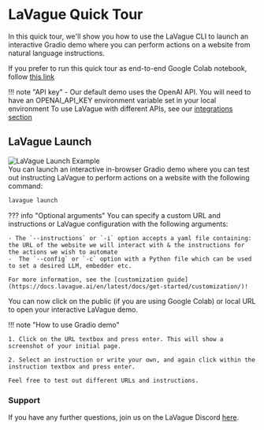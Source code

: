 # LaVague Quick Tour

In this quick tour, we'll show you how to use the LaVague CLI to launch an interactive Gradio demo where you can perform actions on a website from natural language instructions.

If you prefer to run this quick tour as end-to-end Google Colab notebook, follow [this link](https://colab.research.google.com/github/lavague-ai/lavague/blob/main/docs/docs/get-started/notebooks/CLI.ipynb)

!!! note "API key"
    - Our default demo uses the OpenAI API. You will need to have an OPENAI_API_KEY environment variable set in your local environment
    To use LaVague with different APIs, see our [integrations section](https://docs.lavague.ai/en/latest/docs/integrations/home/)

## LaVague Launch
<div>
    <img src="https://raw.githubusercontent.com/lavague-ai/lavague/main/docs/assets/lavague_launch_hn.gif" alt="LaVague Launch Example">
</div>
You can launch an interactive in-browser Gradio demo where you can test out instructing LaVague to perform actions on a website with the following command:

```bash
lavague launch
```

??? info "Optional arguments"
    You can specify a custom URL and instructions or LaVague configuration with the following arguments:

    - The `--instructions` or `-i` option accepts a yaml file containing: the URL of the website we will interact with & the instructions for the actions we wish to automate
    -  The `--config` or `-c` option with a Python file which can be used to set a desired LLM, embedder etc.

    For more information, see the [customization guide](https://docs.lavague.ai/en/latest/docs/get-started/customization/)!

You can now click on the public (if you are using Google Colab) or local URL to open your interactive LaVague demo.

!!! note "How to use Gradio demo"

    1. Click on the URL textbox and press enter. This will show a screenshot of your initial page.

    2. Select an instruction or write your own, and again click within the instruction textbox and press enter.

    Feel free to test out different URLs and instructions.

### Support

If you have any further questions, join us on the LaVague Discord [here](https://discord.com/invite/SDxn9KpqX9).